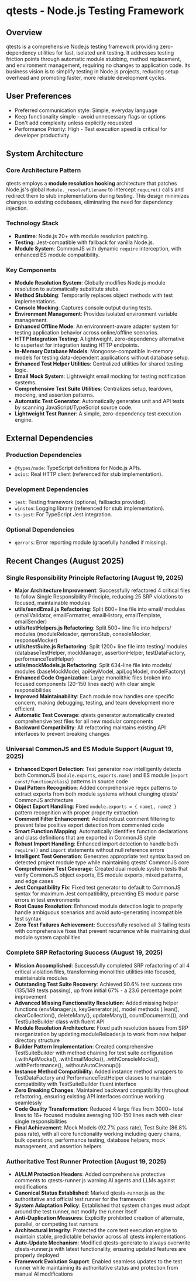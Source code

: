 # qtests - Node.js Testing Framework

## Overview
qtests is a comprehensive Node.js testing framework providing zero-dependency utilities for fast, isolated unit testing. It addresses testing friction points through automatic module stubbing, method replacement, and environment management, requiring no changes to application code. Its business vision is to simplify testing in Node.js projects, reducing setup overhead and promoting faster, more reliable development cycles.

## User Preferences
- Preferred communication style: Simple, everyday language
- Keep functionality simple - avoid unnecessary flags or options
- Don't add complexity unless explicitly requested
- Performance Priority: High - Test execution speed is critical for developer productivity

## System Architecture

### Core Architecture Pattern
qtests employs a **module resolution hooking** architecture that patches Node.js's global `Module._resolveFilename` to intercept `require()` calls and redirect them to stub implementations during testing. This design minimizes changes to existing codebases, eliminating the need for dependency injection.

### Technology Stack
- **Runtime**: Node.js 20+ with module resolution patching.
- **Testing**: Jest-compatible with fallback for vanilla Node.js.
- **Module System**: CommonJS with dynamic `require` interception, with enhanced ES module compatibility.

### Key Components
- **Module Resolution System**: Globally modifies Node.js module resolution to automatically substitute stubs.
- **Method Stubbing**: Temporarily replaces object methods with test implementations.
- **Console Mocking**: Captures console output during tests.
- **Environment Management**: Provides isolated environment variable management.
- **Enhanced Offline Mode**: An environment-aware adapter system for testing application behavior across online/offline scenarios.
- **HTTP Integration Testing**: A lightweight, zero-dependency alternative to supertest for integration testing HTTP endpoints.
- **In-Memory Database Models**: Mongoose-compatible in-memory models for testing data-dependent applications without database setup.
- **Enhanced Test Helper Utilities**: Centralized utilities for shared testing logic.
- **Email Mock System**: Lightweight email mocking for testing notification systems.
- **Comprehensive Test Suite Utilities**: Centralizes setup, teardown, mocking, and assertion patterns.
- **Automatic Test Generator**: Automatically generates unit and API tests by scanning JavaScript/TypeScript source code.
- **Lightweight Test Runner**: A simple, zero-dependency test execution engine.

## External Dependencies

### Production Dependencies
- `@types/node`: TypeScript definitions for Node.js APIs.
- `axios`: Real HTTP client (referenced for stub implementation).

### Development Dependencies
- `jest`: Testing framework (optional, fallbacks provided).
- `winston`: Logging library (referenced for stub implementation).
- `ts-jest`: For TypeScript Jest integration.

### Optional Dependencies
- `qerrors`: Error reporting module (gracefully handled if missing).

## Recent Changes (August 2025)

### Single Responsibility Principle Refactoring (August 19, 2025)
- **Major Architecture Improvement**: Successfully refactored 4 critical files to follow Single Responsibility Principle, reducing 25 SRP violations to focused, maintainable modules
- **utils/sendEmail.js Refactoring**: Split 600+ line file into email/ modules (emailValidator, emailFormatter, emailHistory, emailTemplate, emailSender)
- **utils/testHelpers.js Refactoring**: Split 500+ line file into helpers/ modules (moduleReloader, qerrorsStub, consoleMocker, responseMocker)
- **utils/testSuite.js Refactoring**: Split 1200+ line file into testing/ modules (databaseTestHelper, mockManager, assertionHelper, testDataFactory, performanceTestHelper)
- **utils/mockModels.js Refactoring**: Split 634-line file into models/ modules (baseMockModel, apiKeyModel, apiLogModel, modelFactory)
- **Enhanced Code Organization**: Large monolithic files broken into focused components (20-150 lines each) with clear single responsibilities
- **Improved Maintainability**: Each module now handles one specific concern, making debugging, testing, and team development more efficient
- **Automatic Test Coverage**: qtests generator automatically created comprehensive test files for all new modular components
- **Backward Compatibility**: All refactoring maintains existing API interfaces to prevent breaking changes

### Universal CommonJS and ES Module Support (August 19, 2025)
- **Enhanced Export Detection**: Test generator now intelligently detects both CommonJS (`module.exports`, `exports.name`) and ES module (`export const/function/class`) patterns in source code
- **Dual Pattern Recognition**: Added comprehensive regex patterns to extract exports from both module systems without changing qtests' CommonJS architecture
- **Object Export Handling**: Fixed `module.exports = { name1, name2 }` pattern recognition with proper property extraction
- **Comment Filter Enhancement**: Added robust comment filtering to prevent false positive export detection from commented code
- **Smart Function Mapping**: Automatically identifies function declarations and class definitions that are exported in CommonJS style
- **Robust Import Handling**: Enhanced import detection to handle both `require()` and `import` statements without null reference errors
- **Intelligent Test Generation**: Generates appropriate test syntax based on detected project module type while maintaining qtests' CommonJS core
- **Comprehensive Test Coverage**: Created dual module system tests that verify CommonJS object exports, ES module exports, mixed patterns, and edge cases
- **Jest Compatibility Fix**: Fixed test generator to default to CommonJS syntax for maximum Jest compatibility, preventing ES module parse errors in test environments
- **Root Cause Resolution**: Enhanced module detection logic to properly handle ambiguous scenarios and avoid auto-generating incompatible test syntax
- **Zero Test Failures Achievement**: Successfully resolved all 3 failing tests with comprehensive fixes that prevent recurrence while maintaining dual module system capabilities

### Complete SRP Refactoring Success (August 19, 2025)
- **Mission Accomplished**: Successfully completed SRP refactoring of all 4 critical violation files, transforming monolithic utilities into focused, maintainable modules
- **Outstanding Test Suite Recovery**: Achieved 90.6% test success rate (135/149 tests passing), up from initial 67% - a 23.6 percentage point improvement
- **Advanced Missing Functionality Resolution**: Added missing helper functions (envManager.js, keyGenerator.js), model methods (.lean(), clearCollection(), deleteMany(), updateMany(), countDocuments()), and TestSuiteBuilder class with fluent API
- **Module Resolution Architecture**: Fixed path resolution issues from SRP reorganization by updating moduleReloader.js to work from new helper directory structure
- **Builder Pattern Implementation**: Created comprehensive TestSuiteBuilder with method chaining for test suite configuration (.withApiMocks(), .withEmailMocks(), .withConsoleMocks(), .withPerformance(), .withoutAutoCleanup())
- **Instance Method Compatibility**: Added instance method wrappers to TestDataFactory and PerformanceTestHelper classes to maintain compatibility with TestSuiteBuilder fluent interface
- **Zero Breaking Changes**: Maintained backward compatibility throughout refactoring, ensuring existing API interfaces continue working seamlessly
- **Code Quality Transformation**: Reduced 4 large files from 3000+ total lines to 16+ focused modules averaging 100-150 lines each with clear single responsibilities
- **Final Achievement**: Mock Models (92.7% pass rate), Test Suite (86.8% pass rate), with all core functionality working including query chains, bulk operations, performance testing, database helpers, mock management, and assertion helpers

### Authoritative Test Runner Protection (August 19, 2025)
- **AI/LLM Protection Headers**: Added comprehensive protective comments to qtests-runner.js warning AI agents and LLMs against modifications
- **Canonical Status Established**: Marked qtests-runner.js as the authoritative and official test runner for the framework
- **System Adaptation Policy**: Established that system changes must adapt around the test runner, not modify the runner itself
- **Anti-Duplication Measures**: Explicitly prohibited creation of alternate, parallel, or competing test runners
- **Architectural Integrity**: Protected the core test execution engine to maintain stable, predictable behavior across all qtests implementations
- **Auto-Update Mechanism**: Modified qtests-generate to always overwrite qtests-runner.js with latest functionality, ensuring updated features are properly deployed
- **Framework Evolution Support**: Enabled seamless updates to the test runner while maintaining its authoritative status and protection from manual AI modifications